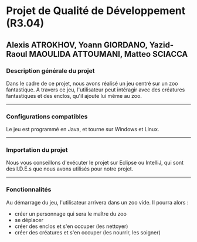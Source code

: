 # Projet de Qualité de Développement (R3.04)

## Alexis ATROKHOV, Yoann GIORDANO, Yazid-Raoul MAOULIDA ATTOUMANI, Matteo SCIACCA

### Description générale du projet

Dans le cadre de ce projet, nous avons réalisé un jeu centré sur un zoo fantastique.
A travers ce jeu, l'utilisateur peut intéragir avec des créatures fantastiques et des enclos, qu'il ajoute lui même au zoo.

---

### Configurations compatibles

Le jeu est programmé en Java, et tourne sur Windows et Linux.

---

### Importation du projet

Nous vous conseillons d'exécuter le projet sur Eclipse ou IntelliJ, qui sont des I.D.E.s que nous avons utilisés pour notre projet.

---

### Fonctionnalités

Au démarrage du jeu, l'utilisateur arrivera dans un zoo vide. Il pourra alors :
* créer un personnage qui sera le maître du zoo
* se déplacer
* créer des enclos et s'en occuper (les nettoyer)
* créer des créatures et s'en occuper (les nourrir, les soigner)
